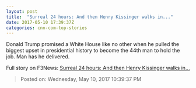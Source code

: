 ```yaml
---
layout: post
title:  "Surreal 24 hours: And then Henry Kissinger walks in..."
date: 2017-05-10 17:39:37Z
categories: cnn-com-top-stories
---
```


Donald Trump promised a White House like no other when he pulled the biggest upset in presidential history to become the 44th man to hold the job. Man has he delivered.


Full story on F3News: [Surreal 24 hours: And then Henry Kissinger walks in...](http://www.f3nws.com/n/KbGzNC)

> Posted on: Wednesday, May 10, 2017 10:39:37 PM

